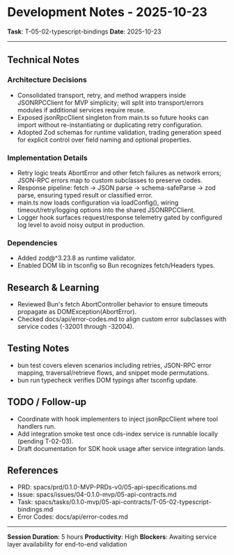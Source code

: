 # Development Notes - 2025-10-23

**Task**: T-05-02-typescript-bindings
**Date**: 2025-10-23

---

## Technical Notes

### Architecture Decisions

- Consolidated transport, retry, and method wrappers inside JSONRPCClient for MVP simplicity; will split into transport/errors modules if additional services require reuse.
- Exposed jsonRpcClient singleton from main.ts so future hooks can import without re-instantiating or duplicating retry configuration.
- Adopted Zod schemas for runtime validation, trading generation speed for explicit control over field naming and optional properties.

### Implementation Details

- Retry logic treats AbortError and other fetch failures as network errors; JSON-RPC errors map to custom subclasses to preserve codes.
- Response pipeline: fetch -> JSON parse -> schema-safeParse -> zod parse, ensuring typed result or classified error.
- main.ts now loads configuration via loadConfig(), wiring timeout/retry/logging options into the shared JSONRPCClient.
- Logger hook surfaces request/response telemetry gated by configured log level to avoid noisy output in production.

### Dependencies

- Added zod@^3.23.8 as runtime validator.
- Enabled DOM lib in tsconfig so Bun recognizes fetch/Headers types.

## Research & Learning

- Reviewed Bun's fetch AbortController behavior to ensure timeouts propagate as DOMException(AbortError).
- Checked docs/api/error-codes.md to align custom error subclasses with service codes (-32001 through -32004).

## Testing Notes

- bun test covers eleven scenarios including retries, JSON-RPC error mapping, traversal/retrieve flows, and snippet mode permutations.
- bun run typecheck verifies DOM typings after tsconfig update.

## TODO / Follow-up

- Coordinate with hook implementers to inject jsonRpcClient where tool handlers run.
- Add integration smoke test once cds-index service is runnable locally (pending T-02-03).
- Draft documentation for SDK hook usage after service integration lands.

## References

- PRD: spacs/prd/0.1.0-MVP-PRDs-v0/05-api-specifications.md
- Issue: spacs/issues/04-0.1.0-mvp/05-api-contracts.md
- Task: spacs/tasks/0.1.0-mvp/05-api-contracts/T-05-02-typescript-bindings.md
- Error Codes: docs/api/error-codes.md

---

**Session Duration**: 5 hours
**Productivity**: High
**Blockers**: Awaiting service layer availability for end-to-end validation
